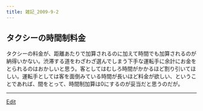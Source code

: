 ```yaml
---
title: 雑記_2009-9-2
---
```


## タクシーの時間制料金

タクシーの料金が、距離あたりで加算されるのに加えて時間でも加算されるのが納得いかない。渋滞する道をわざわざ選んでしまう下手な運転手に余計にお金をとられるのはおかしいと思う。客としてはむしろ時間がかかるほど割り引いてほしい。運転手としては客を面倒みている時間が長いほど料金が欲しい、ということであれば、間をとって、時間制加算は0にするのが妥当だと思うのだが。

<!--  -->


----

[Edit](https://github.com/vitroid/vitroid.github.io/edit/master/MD/雑記_2009-9-2.md)

